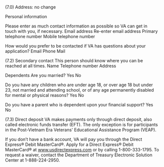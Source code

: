 

(7.0) Address:  no change 

Personal information  

Please enter as much contact information as possible so VA can get in touch with you, if necessary.
Email address
Re-enter email address
Primary telephone number
Mobile telephone number 

How would you prefer to be contacted if VA has questions about your application? 
Email
Phone
Mail 

(7.2) 
Secondary contact
This person should know where you can be reached at all times. 
Name
Telephone number 
Address

Dependents
Are you married?
Yes 
No

Do you have any children who are under age 18, or over age 18 but under 23, not married and attending school, or of any age permanently disabled for mental or physical reasons? 
Yes 
No

Do you have a parent who is dependent upon your financial support?
Yes
No

(7.3) 
Direct deposit
VA makes payments only through direct deposit, also called electronic funds transfer (EFT). The only exception is for participants in the Post-Vietnam Era Veterans' Educational Assistance Program (VEAP).

If you don’t have a bank account, VA will pay you through the Direct Express® Debit MasterCard®. Apply for a Direct Express® Debit MasterCard® at www.usdirectexpress.com or by calling 1-800-333-1795. To request a waiver,  contact the Department of Treasury Electronic Solution Center at 1-888-224-2950. 
